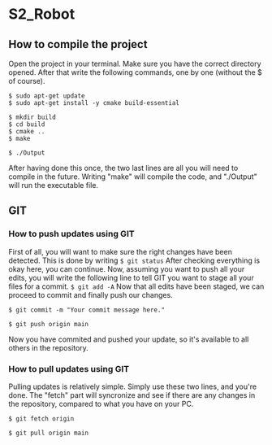 # S2_Robot

## How to compile the project
Open the project in your terminal. Make sure you have the correct directory opened.
After that write the following commands, one by one (without the $ of course).

```
$ sudo apt-get update
$ sudo apt-get install -y cmake build-essential

$ mkdir build
$ cd build
$ cmake ..
$ make

$ ./Output
```

After having done this once, the two last lines are all you will need to compile in the future.
Writing "make" will compile the code, and "./Output" will run the executable file.

## GIT
### How to push updates using GIT
First of all, you will want to make sure the right changes have been detected. This is done by writing
`$ git status`
After checking everything is okay here, you can continue.
Now, assuming you want to push all your edits, you will write the following line to tell GIT you want to stage all your files for a commit.
`$ git add -A`
Now that all edits have been staged, we can proceed to commit and finally push our changes.
```
$ git commit -m "Your commit message here."

$ git push origin main
```
Now you have commited and pushed your update, so it's available to all others in the repository.

### How to pull updates using GIT
Pulling updates is relatively simple. Simply use these two lines, and you're done.
The "fetch" part will syncronize and see if there are any changes in the repository, compared to what you have on your PC.

```
$ git fetch origin

$ git pull origin main
```